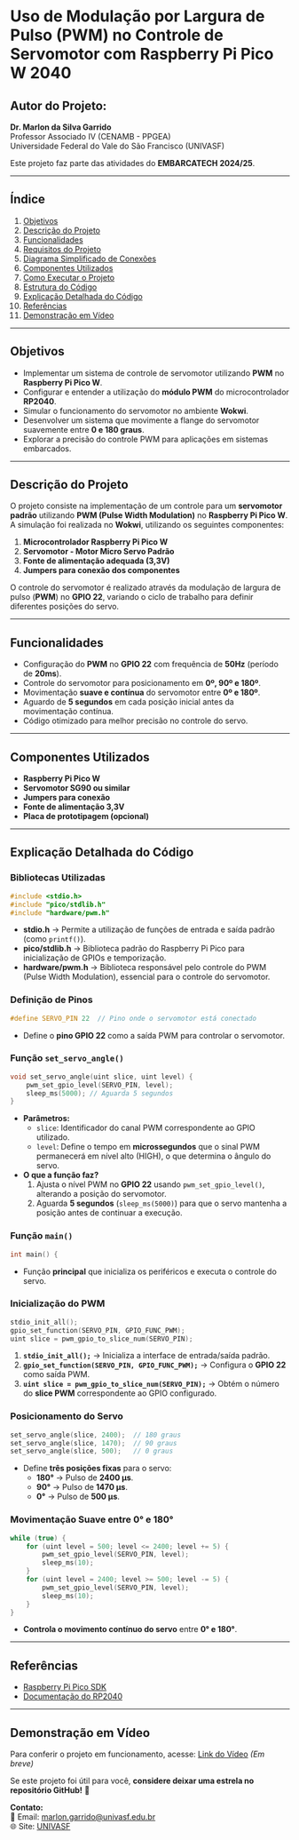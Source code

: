 # Uso de Modulação por Largura de Pulso (PWM) no Controle de Servomotor com Raspberry Pi Pico W 2040

## Autor do Projeto:
**Dr. Marlon da Silva Garrido**  
Professor Associado IV (CENAMB - PPGEA)  
Universidade Federal do Vale do São Francisco (UNIVASF)

Este projeto faz parte das atividades do **EMBARCATECH 2024/25**.

---

## Índice
1. [Objetivos](#objetivos)
2. [Descrição do Projeto](#descrição-do-projeto)
3. [Funcionalidades](#funcionalidades)
4. [Requisitos do Projeto](#requisitos-do-projeto)
5. [Diagrama Simplificado de Conexões](#diagrama-simplificado-de-conexões)
6. [Componentes Utilizados](#componentes-utilizados)
7. [Como Executar o Projeto](#como-executar-o-projeto)
8. [Estrutura do Código](#estrutura-do-código)
9. [Explicação Detalhada do Código](#explicação-detalhada-do-código)
10. [Referências](#referências)
11. [Demonstração em Vídeo](#demonstração-em-vídeo)

---

## Objetivos
- Implementar um sistema de controle de servomotor utilizando **PWM** no **Raspberry Pi Pico W**.
- Configurar e entender a utilização do **módulo PWM** do microcontrolador **RP2040**.
- Simular o funcionamento do servomotor no ambiente **Wokwi**.
- Desenvolver um sistema que movimente a flange do servomotor suavemente entre **0 e 180 graus**.
- Explorar a precisão do controle PWM para aplicações em sistemas embarcados.

---

## Descrição do Projeto
O projeto consiste na implementação de um controle para um **servomotor padrão** utilizando **PWM (Pulse Width Modulation)** no **Raspberry Pi Pico W**. A simulação foi realizada no **Wokwi**, utilizando os seguintes componentes:

1. **Microcontrolador Raspberry Pi Pico W**
2. **Servomotor - Motor Micro Servo Padrão**
3. **Fonte de alimentação adequada (3,3V)**
4. **Jumpers para conexão dos componentes**

O controle do servomotor é realizado através da modulação de largura de pulso (**PWM**) no **GPIO 22**, variando o ciclo de trabalho para definir diferentes posições do servo.

---

## Funcionalidades
- Configuração do **PWM** no **GPIO 22** com frequência de **50Hz** (período de **20ms**).
- Controle do servomotor para posicionamento em **0º, 90º e 180º**.
- Movimentação **suave e contínua** do servomotor entre **0º e 180º**.
- Aguardo de **5 segundos** em cada posição inicial antes da movimentação contínua.
- Código otimizado para melhor precisão no controle do servo.

---

## Componentes Utilizados
- **Raspberry Pi Pico W**
- **Servomotor SG90 ou similar**
- **Jumpers para conexão**
- **Fonte de alimentação 3,3V**
- **Placa de prototipagem (opcional)**

---

## Explicação Detalhada do Código

### Bibliotecas Utilizadas
```c
#include <stdio.h>
#include "pico/stdlib.h"
#include "hardware/pwm.h"
```
- **stdio.h** → Permite a utilização de funções de entrada e saída padrão (como `printf()`).
- **pico/stdlib.h** → Biblioteca padrão do Raspberry Pi Pico para inicialização de GPIOs e temporização.
- **hardware/pwm.h** → Biblioteca responsável pelo controle do PWM (Pulse Width Modulation), essencial para o controle do servomotor.

### Definição de Pinos
```c
#define SERVO_PIN 22  // Pino onde o servomotor está conectado
```
- Define o **pino GPIO 22** como a saída PWM para controlar o servomotor.

### Função `set_servo_angle()`
```c
void set_servo_angle(uint slice, uint level) {
    pwm_set_gpio_level(SERVO_PIN, level);
    sleep_ms(5000); // Aguarda 5 segundos
}
```
- **Parâmetros:**
  - `slice`: Identificador do canal PWM correspondente ao GPIO utilizado.
  - `level`: Define o tempo em **microssegundos** que o sinal PWM permanecerá em nível alto (HIGH), o que determina o ângulo do servo.
- **O que a função faz?**
  1. Ajusta o nível PWM no **GPIO 22** usando `pwm_set_gpio_level()`, alterando a posição do servomotor.
  2. Aguarda **5 segundos** (`sleep_ms(5000)`) para que o servo mantenha a posição antes de continuar a execução.

### Função `main()`
```c
int main() {
```
- Função **principal** que inicializa os periféricos e executa o controle do servo.

### Inicialização do PWM
```c
stdio_init_all();
gpio_set_function(SERVO_PIN, GPIO_FUNC_PWM);
uint slice = pwm_gpio_to_slice_num(SERVO_PIN);
```
1. **`stdio_init_all();`** → Inicializa a interface de entrada/saída padrão.
2. **`gpio_set_function(SERVO_PIN, GPIO_FUNC_PWM);`** → Configura o **GPIO 22** como saída PWM.
3. **`uint slice = pwm_gpio_to_slice_num(SERVO_PIN);`** → Obtém o número do **slice PWM** correspondente ao GPIO configurado.

### Posicionamento do Servo
```c
set_servo_angle(slice, 2400);  // 180 graus
set_servo_angle(slice, 1470);  // 90 graus
set_servo_angle(slice, 500);   // 0 graus
```
- Define **três posições fixas** para o servo:
  - **180°** → Pulso de **2400 µs**.
  - **90°** → Pulso de **1470 µs**.
  - **0°** → Pulso de **500 µs**.

### Movimentação Suave entre 0° e 180°
```c
while (true) {
    for (uint level = 500; level <= 2400; level += 5) {
        pwm_set_gpio_level(SERVO_PIN, level);
        sleep_ms(10);
    }
    for (uint level = 2400; level >= 500; level -= 5) {
        pwm_set_gpio_level(SERVO_PIN, level);
        sleep_ms(10);
    }
}
```
- **Controla o movimento contínuo do servo** entre **0° e 180°**.

---

## Referências
- [Raspberry Pi Pico SDK](https://datasheets.raspberrypi.com/pico/raspberry-pi-pico-c-sdk.pdf)
- [Documentação do RP2040](https://www.raspberrypi.com/documentation/microcontrollers/rp2040.html)

---

## Demonstração em Vídeo
Para conferir o projeto em funcionamento, acesse:
[Link do Vídeo](#) *(Em breve)*

Se este projeto foi útil para você, **considere deixar uma estrela no repositório GitHub!** 🌟

**Contato:**  
📧 Email: marlon.garrido@univasf.edu.br  
🌐 Site: [UNIVASF](https://www.univasf.edu.br/)

